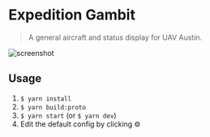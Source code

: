 
# Expedition Gambit

> A general aircraft and status display for UAV Austin.

![screenshot](https://user-images.githubusercontent.com/6625384/81488355-4f4f4480-922d-11ea-986c-d58bfa5b13ac.png)

## Usage
1. `$ yarn install`
2. `$ yarn build:proto`
3. `$ yarn start` (or `$ yarn dev`)
4.  Edit the default config by clicking ⚙️